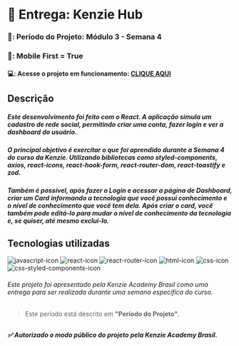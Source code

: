 # 🏁 Entrega: Kenzie Hub

### 📅: **Período do Projeto:** Módulo 3 - Semana 4
### 📱: **Mobile First =** True
#### 💻: **Acesse o projeto em funcionamento**: [CLIQUE AQUI](https://kenzie-hub-react-red.vercel.app) 

## **Descrição**
##### Este desenvolvimento foi feito com o React. A aplicação simula um cadastro de rede social, permitindo criar uma conta, fazer login e ver a dashboard do usuário.

##### O principal objetivo é exercitar o que foi aprendido durante a Semana 4 do curso da Kenzie. Utilizando bibliotecas como styled-components, axios, react-icons, react-hook-form, react-router-dom, react-toastify e zod. 
##### Também é possível, após fazer o Login e acessar a página de Dashboard, criar um Card informando a tecnologia que você possui conhecimento e o nível de conhecimento que você tem dela. Após criar o card, você também pode editá-lo para mudar o nível de conhecimento da tecnologia e, se quiser, até mesmo excluí-lo.

## Tecnologias utilizadas

<div>
    <img src="https://img.shields.io/badge/JavaScript-F7DF1E?style=for-the-badge&logo=javascript&logoColor=black" alt="javascript-icon">
    <img src="https://img.shields.io/badge/React-20232A?style=for-the-badge&logo=react&logoColor=61DAFB" alt="react-icon">
    <img src="https://img.shields.io/badge/React_Router-CA4245?style=for-the-badge&logo=react-router&logoColor=white" alt="react-router-icon">
    <img src="https://img.shields.io/badge/HTML5-E34F26?style=for-the-badge&logo=html5&logoColor=white" alt="html-icon">
    <img src="https://img.shields.io/badge/CSS3-1572B6?style=for-the-badge&logo=css3&logoColor=white" alt="css-icon">
    <img src="https://img.shields.io/badge/styled--components-DB7093?style=for-the-badge&logo=styled-components&logoColor=white" alt="css-styled-components-icon">
</div>

###### Este projeto foi apresentado pela Kenzie Academy Brasil como uma entrega para ser realizada durante uma semana específica do curso.
> Este período está descrito em **"Período do Projeto"**.
##
##### :white_check_mark: Autorizado o modo público do projeto pela Kenzie Academy Brasil.
